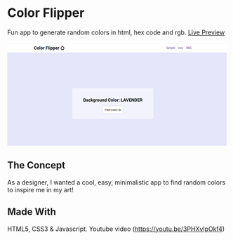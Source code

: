 # Color Flipper

Fun app to generate random colors in html, hex code and rgb.
[Live Preview](https://color-flipflop.netlify.app/index.html)

![screenshot](./assets/color-flipper-app.png)

## The Concept

As a designer, I wanted a cool, easy, minimalistic app to find random colors to inspire me in my art!

## Made With

HTML5, CSS3 & Javascript.
Youtube video (https://youtu.be/3PHXvlpOkf4)
